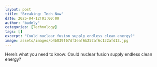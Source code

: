 ```yaml
---
layout: post
title: "Breaking: Tech Now"
date: 2025-04-12T01:00:00
author: "badely"
categories: [Technology]
tags: []
excerpt: "Could nuclear fusion supply endless clean energy?"
image: assets/images/b4b839f67df3eaf6b252af6c132afd12.jpg
---
```


Here’s what you need to know: Could nuclear fusion supply endless clean energy?

